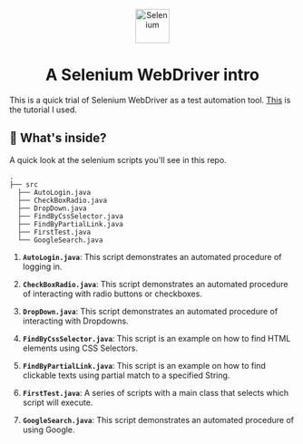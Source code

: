 <p align="center">
  <a href="https://www.selenium.dev/">
    <img alt="Selenium" src="https://www.selenium.dev/images/selenium_logo_large.png" width="60" />
  </a>
</p>
<h1 align="center">
  A Selenium WebDriver intro
</h1>

This is a quick trial of Selenium WebDriver as a test automation tool. [This](https://www.guru99.com/selenium-tutorial.html) is the tutorial I used.

## 🧐 What's inside?

A quick look at the selenium scripts you'll see in this repo.

    .
    ├── src
      ├── AutoLogin.java
      ├── CheckBoxRadio.java
      ├── DropDown.java
      ├── FindByCssSelector.java
      ├── FindByPartialLink.java
      ├── FirstTest.java
      └── GoogleSearch.java
      
1.  **`AutoLogin.java`**: This script demonstrates an automated procedure of logging in.

2.  **`CheckBoxRadio.java`**: This script demonstrates an automated procedure of interacting with radio buttons or checkboxes.

3.  **`DropDown.java`**: This script demonstrates an automated procedure of interacting with Dropdowns.

4.  **`FindByCssSelector.java`**: This script is an example on how to find HTML elements using CSS Selectors.

5.  **`FindByPartialLink.java`**: This script is an example on how to find clickable texts using partial match to a specified String.

6.  **`FirstTest.java`**: A series of scripts with a main class that selects which script will execute.

7.  **`GoogleSearch.java`**: This script demonstrates an automated procedure of using Google.
